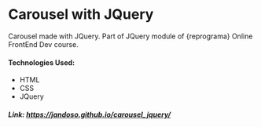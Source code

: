 # Carousel with JQuery 

Carousel made with JQuery. Part of JQuery module of {reprograma} Online FrontEnd Dev course. 

#### Technologies Used: 

- HTML
- CSS
- JQuery

##### Link: https://jandoso.github.io/carousel_jquery/
